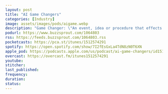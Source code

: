 ```yaml
---
layout: post
title: "AI Game Changers"
categories: [Industry]
image: assets/images/pods/aigame.webp
description: "Game Changer: \"An event, idea or procedure that effects a significant shift in the current way of doing or thinking about something.\" AI is changing the world, and this is your destination to hear from the people who are driving that change."
podurl: https://www.buzzsprout.com/1064803
rss: https://feeds.buzzsprout.com/1064803.rss
pocketcasts: https://pca.st/itunes/1512574291
spotify: https://open.spotify.com/show/7I2fEsGxLa4TdN8zN0T6XN
apple_pod: https://podcasts.apple.com/us/podcast/ai-game-changers/id1512574291
overcast: https://overcast.fm/itunes1512574291
youtube:
stitcher:
last_published:
frequency:
duration:
status:
---
```

